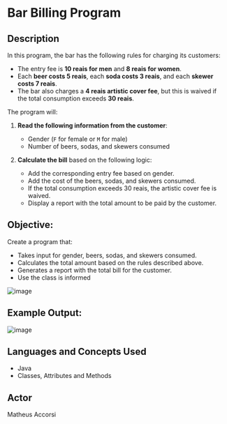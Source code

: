 # Bar Billing Program

## Description
In this program, the bar has the following rules for charging its customers:

- The entry fee is **10 reais for men** and **8 reais for women**.
- Each **beer costs 5 reais**, each **soda costs 3 reais**, and each **skewer costs 7 reais**.
- The bar also charges a **4 reais artistic cover fee**, but this is waived if the total consumption exceeds **30 reais**.

The program will:
1. **Read the following information from the customer**:
   - Gender (`F` for female or `M` for male)
   - Number of beers, sodas, and skewers consumed

2. **Calculate the bill** based on the following logic:
   - Add the corresponding entry fee based on gender.
   - Add the cost of the beers, sodas, and skewers consumed.
   - If the total consumption exceeds 30 reais, the artistic cover fee is waived.
   - Display a report with the total amount to be paid by the customer.

## Objective:
Create a program that:
- Takes input for gender, beers, sodas, and skewers consumed.
- Calculates the total amount based on the rules described above.
- Generates a report with the total bill for the customer.
- Use the class is informed


![image](https://github.com/user-attachments/assets/62c48b8c-0639-4ccd-b1e0-9ce037ded263)


## Example Output:

![image](https://github.com/user-attachments/assets/de15bad2-3808-4ae7-b126-588cb704691d)

## Languages and Concepts Used
- Java
- Classes, Attributes and Methods

## Actor
Matheus Accorsi

